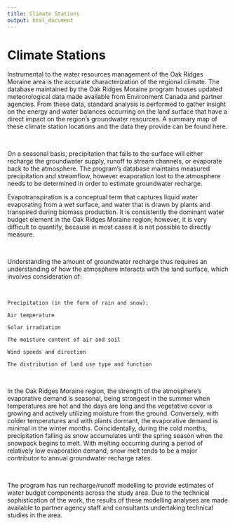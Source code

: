 ```yaml
---
title: Climate Stations
output: html_document
---
```


# Climate Stations

Instrumental to the water resources management of the Oak Ridges Moraine area is the accurate characterization of the regional climate. The database maintained by the Oak Ridges Moraine program houses updated meteorological data made available from Environment Canada and partner agencies. From these data, standard analysis is performed to gather insight on the energy and water balances occurring on the land surface that have a direct impact on the region’s groundwater resources. A summary map of these climate station locations and the data they provide can be found here. 

​

On a seasonal basis, precipitation that falls to the surface will either recharge the groundwater supply, runoff to stream channels, or evaporate back to the atmosphere. The program’s database maintains measured precipitation and streamflow, however evaporation lost to the atmosphere needs to be determined in order to estimate groundwater recharge.

Evapotranspiration is a conceptual term that captures liquid water evaporating from a wet surface, and water that is drawn by plants and transpired during biomass production. It is consistently the dominant water budget element in the Oak Ridges Moraine region; however, it is very difficult to quantify, because in most cases it is not possible to directly measure.

​

Understanding the amount of groundwater recharge thus requires an understanding of how the atmosphere interacts with the land surface, which involves consideration of:

​

    Precipitation (in the form of rain and snow);

    Air temperature

    Solar irradiation

    The moisture content of air and soil

    Wind speeds and direction

    The distribution of land use type and function   

​

In the Oak Ridges Moraine region, the strength of the atmosphere’s evaporative demand is seasonal, being strongest in the summer when temperatures are hot and the days are long and the vegetative cover is growing and actively utilizing moisture from the ground. Conversely, with colder temperatures and with plants dormant, the evaporative demand is minimal in the winter months. Coincidentally, during the cold months, precipitation falling as snow accumulates until the spring season when the snowpack begins to melt. With melting occurring during a period of relatively low evaporation demand, snow melt tends to be a major contributor to annual groundwater recharge rates.

​

The program has run recharge/runoff modelling to provide estimates of water budget components across the study area. Due to the technical sophistication of the work, the results of these modelling analyses are made available to partner agency staff and consultants undertaking technical studies in the area.

​